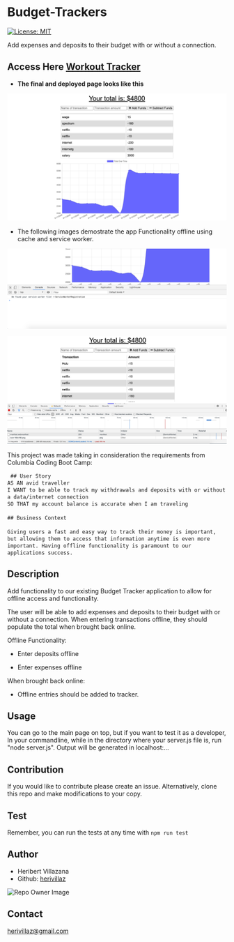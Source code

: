 # Budget-Trackers

[![License: MIT](https://img.shields.io/badge/License-MIT-blue.svg)](https://opensource.org/licenses/MIT)

Add expenses and deposits to their budget with or without a connection.

## Access Here [Workout Tracker](https://budgettracker01.herokuapp.com/)

* **The final and deployed page looks like this**

![Home Page](/assets/homepage.png)

* The following images demostrate the app Functionality offline using cache and service worker.

![console](/assets/console.png)

![offline](/assets/offline.png)

 This project was made taking in consideration the requirements from Columbia Coding Boot Camp:

```
 ## User Story
AS AN avid traveller
I WANT to be able to track my withdrawals and deposits with or without a data/internet connection
SO THAT my account balance is accurate when I am traveling

## Business Context

Giving users a fast and easy way to track their money is important, but allowing them to access that information anytime is even more important. Having offline functionality is paramount to our applications success.
```

## Description

Add functionality to our existing Budget Tracker application to allow for offline access and functionality.

The user will be able to add expenses and deposits to their budget with or without a connection. When entering transactions offline, they should populate the total when brought back online.

Offline Functionality:

  * Enter deposits offline

  * Enter expenses offline

When brought back online:

  * Offline entries should be added to tracker.

## Usage

You can go to the main page on top, but if you want to test it as a developer, In your commandline, while in the directory where your server.js file is, run "node server.js". Output will be generated in localhost:...

## Contribution

If you would like to contribute please create an issue. Alternatively, clone this repo and make modifications to your copy.

## Test

Remember, you can run the tests at any time with `npm run test`

## Author

* Heribert Villazana
* Github: [herivillaz](https://github.com/herivillaz/)

![Repo Owner Image](https://avatars.githubusercontent.com/herivillaz?s=200)

## Contact

herivillaz@gmail.com